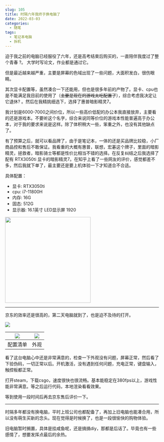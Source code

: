 ```yaml
---
slug: 105
title: 时隔六年我终于换电脑了
date: 2022-03-03
categories: 
  - 随笔
tags: 
  - 笔记本电脑
  - 拆机
---
```





迫于我之前的电脑已经服役了六年，还是高考结束后购买的，一直陪伴我度过了整个青春 ?。 大学时写论文，作业都是通过它。



但是最近越来越严重，主要是屏幕的色域出现了一些问题，大面积发白，很伤眼睛。

其次显卡配置等，虽然凑合一下还能用，但也是很多年前的产物了。显卡、cpu也是不能满足我目前的使用了（~~主要是现在的游戏太吃配置了~~），综合考虑我决定让它退休? 。然后在我精挑细选下，选择了惠普暗影精灵7。

我计划是6000-7000之间价位，所以一些高价低配的办公本我直接放弃，主要看的还是游戏本。不要听这个名字，综合来说同等价位的游戏本性能普遍高于办公本，对于我的要求来说是这样。除了体积稍大一些，笨重之外，也没有其他缺点了。

有了预算之后，就可以看品牌了，由于是笔记本，一体的还是买品牌比较稳，小厂商品控和售后不敢保证。我看重的大概有惠普，联想，宏碁这个牌子，里面的暗影精灵，拯救者，暗影骑士等都是性价比相当不错的选择。在反复纠结之后我选择了配有 RTX3050ti 显卡的暗影精灵7。在知乎上看了一些网友的评价，感觉都差不多，然后我就下单了，最主要还是要上机体验一下才知道合不合适。

具体配置：
* 显卡: RTX3050ti
* cpu: i7-11800H
* 内存: 16G
* 固态: 512G
* 显示器: 16.1英寸 LED显示屏 1920

<img src="https://imgurl.zishu.me/images/2022/03/03/e69dc4b083403c255ea502abf7f16b88.png" style="max-width: 100%;width: 280px;">

---

京东的效率还是很高的，第二天电脑就到了，也是迫不及待的打开。

![](https://imgurl.zishu.me/images/2022/03/03/b2aea8b62920ce5666f14789bf30b9cd.png)

|![](https://imgurl.zishu.me/images/2022/03/03/1d26192e1369917992cd494eb87b3f6d.png)|![](https://imgurl.zishu.me/images/2022/03/03/a1d25ade674d576644b1fd91083cc910.png)|
|---|---|
|配置清单|外观|

看了这台电脑心中还是非常满意的，检查一下外观没有问题，屏幕正常，然后看了下验伪码，一切正常以后。开机激活，没有遇到任何问题，充电正常，键盘输入，触控板都正常。

打开steam，下载csgo，速度很快也很流畅。基本能稳定在380fps以上，游戏性能非常满意。等之后运行代码，本地渲染看看效果。

等到使用一段时间后再去京东售后评价一下。

---

时隔多年都没有换电脑，平时上班公司也都配备了，再加上旧电脑也能凑合用，所以没有萌生买新的念头。现在觉得是时候换了，也是一段很愉快的购物体验。

旧电脑暂时搁置，具体是挂咸鱼呢，还是搞搞diy，那都是后话了。毕竟也有一些感情了，想要发挥点最后的余热。
